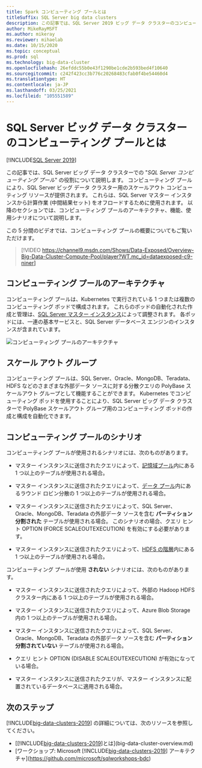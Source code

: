 ```yaml
---
title: Spark コンピューティング プールとは
titleSuffix: SQL Server big data clusters
description: この記事では、SQL Server 2019 ビッグ データ クラスターのコンピューティング プールについて説明します。
author: MikeRayMSFT
ms.author: mikeray
ms.reviewer: mihaelab
ms.date: 10/15/2020
ms.topic: conceptual
ms.prod: sql
ms.technology: big-data-cluster
ms.openlocfilehash: 26efddc55b0e43f1290be1cde2b593bed4f10640
ms.sourcegitcommit: c242f423cc3b776c20268483cfab0f4be54460d4
ms.translationtype: HT
ms.contentlocale: ja-JP
ms.lasthandoff: 03/25/2021
ms.locfileid: "105551589"
---
```

# <a name="what-are-compute-pools-in-a-sql-server-big-data-cluster"></a>SQL Server ビッグ データ クラスターのコンピューティング プールとは

[!INCLUDE[SQL Server 2019](../includes/applies-to-version/sqlserver2019.md)]

この記事では、SQL Server ビッグ データ クラスターでの "*SQL Server コンピューティング プール*" の役割について説明します。 コンピューティング プールにより、SQL Server ビッグ データ クラスター用のスケールアウト コンピューティング リソースが提供されます。 これらは、SQL Server マスター インスタンスから計算作業 (中間結果セット) をオフロードするために使用されます。 以降のセクションでは、コンピューティング プールのアーキテクチャ、機能、使用シナリオについて説明します。

この 5 分間のビデオでは、コンピューティング プールの概要についてもご覧いただけます。

> [!VIDEO https://channel9.msdn.com/Shows/Data-Exposed/Overview-Big-Data-Cluster-Compute-Pool/player?WT.mc_id=dataexposed-c9-niner]

## <a name="compute-pool-architecture"></a>コンピューティング プールのアーキテクチャ

コンピューティング プールは、Kubernetes で実行されている 1 つまたは複数のコンピューティング ポッドで構成されます。 これらのポッドの自動化された作成と管理は、[SQL Server マスター インスタンス](concept-master-instance.md)によって調整されます。 各ポッドには、一連の基本サービスと、SQL Server データベース エンジンのインスタンスが含まれています。

![コンピューティング プールのアーキテクチャ](media/concept-compute-pool/compute-pool-architecture.png)

## <a name="scale-out-groups"></a>スケール アウト グループ

コンピューティング プールは、SQL Server、Oracle、MongoDB、Teradata、HDFS などのさまざまな外部データ ソースに対する分散クエリの PolyBase スケールアウト グループとして機能することができます。 Kubernetes でコンピューティング ポッドを使用することにより、SQL Server ビッグ データ クラスターで PolyBase スケールアウト グループ用のコンピューティング ポッドの作成と構成を自動化できます。

## <a name="compute-pool-scenarios"></a>コンピューティング プールのシナリオ

コンピューティング プールが使用されるシナリオには、次のものがあります。

- マスター インスタンスに送信されたクエリによって、[記憶域プール](concept-storage-pool.md)内にある 1 つ以上のテーブルが使用される場合。

- マスター インスタンスに送信されたクエリによって、[データ プール](concept-data-pool.md)内にあるラウンド ロビン分散の 1 つ以上のテーブルが使用される場合。

- マスター インスタンスに送信されたクエリによって、SQL Server、Oracle、MongoDB、Teradata の外部データ ソースを含む **パーティション分割された** テーブルが使用される場合。 このシナリオの場合、クエリ ヒント OPTION (FORCE SCALEOUTEXECUTION) を有効にする必要があります。

- マスター インスタンスに送信されたクエリによって、[HDFS の階層](hdfs-tiering.md)内にある 1 つ以上のテーブルが使用される場合。

コンピューティング プールが使用 **されない** シナリオには、次のものがあります。

- マスター インスタンスに送信されたクエリによって、外部の Hadoop HDFS クラスター内にある 1 つ以上のテーブルが使用される場合。

- マスター インスタンスに送信されたクエリによって、Azure Blob Storage 内の 1 つ以上のテーブルが使用される場合。

- マスター インスタンスに送信されたクエリによって、SQL Server、Oracle、MongoDB、Teradata の外部データ ソースを含む **パーティション分割されていない** テーブルが使用される場合。

- クエリ ヒント OPTION (DISABLE SCALEOUTEXECUTION) が有効になっている場合。

- マスター インスタンスに送信されたクエリが、マスター インスタンスに配置されているデータベースに適用される場合。

## <a name="next-steps"></a>次のステップ

[!INCLUDE[big-data-clusters-2019](../includes/ssbigdataclusters-ss-nover.md)] の詳細については、次のリソースを参照してください。

- [[!INCLUDE[big-data-clusters-2019](../includes/ssbigdataclusters-ver15.md)]とは](big-data-cluster-overview.md)
- [ワークショップ: Microsoft [!INCLUDE[big-data-clusters-2019](../includes/ssbigdataclusters-ss-nover.md)] アーキテクチャ](https://github.com/microsoft/sqlworkshops-bdc)
